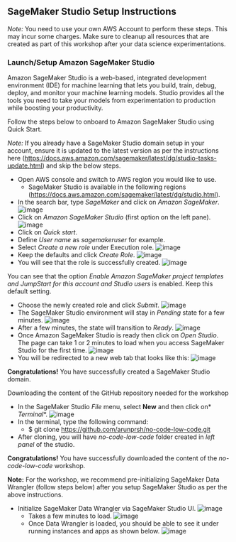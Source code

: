 ## SageMaker Studio Setup Instructions 

*Note:* You need to use your own AWS Account to perform these steps. This may incur some charges. Make sure to cleanup all resources that are created as part of this workshop after your data science experimentations.

### Launch/Setup Amazon SageMaker Studio

Amazon SageMaker Studio is a web-based, integrated development environment (IDE) for machine learning that lets you build, train, debug, deploy, and monitor your machine learning models. Studio provides all the tools you need to take your models from experimentation to production while boosting your productivity.

Follow the steps below to onboard to Amazon SageMaker Studio using Quick Start. 

*Note:* If you already have a SageMaker Studio domain setup in your account, ensure it is updated to the latest version as per the instructions here (https://docs.aws.amazon.com/sagemaker/latest/dg/studio-tasks-update.html) and skip the below steps.

* Open AWS console and switch to AWS region you  would like to use.
    * SageMaker Studio is available in the following regions (https://docs.aws.amazon.com/sagemaker/latest/dg/studio.html).
* In the search bar, type *SageMaker* and  click on *Amazon SageMaker*.
    ![image](./img/image-1.png)
* Click on *Amazon SageMaker Studio* (first  option on the left pane).
    ![image](./img/image-2.png)
* Click on *Quick start*.
* Define *User name* as *sagemakeruser*  for example.
* Select *Create a new role* under  Execution role.
    ![image](./img/image-3.png)
* Keep the defaults and click *Create Role*.
    ![image](./img/image-4.png)
* You will see that the role is successfully  created.
    ![image](./img/image-5.png)

You can see that the option *Enable Amazon SageMaker project templates and JumpStart for this account and Studio users* is enabled. Keep this default setting.

* Choose the newly created role and click *Submit*.
    ![image](./img/image-6.png)
* The SageMaker Studio environment will stay in *Pending*  state for a few minutes.
    ![image](./img/image-7.png)
* After a few minutes, the state will transition  to *Ready*.
    ![image](./img/image-8.png)
* Once Amazon SageMaker Studio is ready then  click on *Open Studio*. The page can take 1 or 2 minutes to load when  you access SageMaker Studio for the first time.
    ![image](./img/image-9.png)
* You will be redirected to a new web tab that  looks like this:
    ![image](./img/image-10.png)

**Congratulations!** You have successfully created a SageMaker Studio domain.
 

Downloading the content of the GitHub repository needed for the workshop 

* In the SageMaker Studio *File*  menu, select **New** and then click on* *Terminal**.
    ![image](./img/image-11.png)
* In the terminal, type the following command:
    * $ git clone https://github.com/arunprsh/no-code-low-code.git
* After cloning, you will have *no-code-low-code* folder created in *left panel* of the  studio.

**Congratulations!** You have successfully downloaded the content of the *no-code-low-code* workshop.


**Note:** For the workshop, we recommend pre-initializing SageMaker Data Wrangler (follow steps below) after you setup SageMaker Studio as per the above instructions. 

 * Initialize SageMaker Data Wrangler via SageMaker Studio UI.
    ![image](./img/image-12.png)
    * Takes a few minutes to load.
    ![image](./img/image-13.png)
    * Once Data Wrangler is loaded, you should be able to see it under running instances and apps as shown below.
    ![image](./img/image-14.png)
    